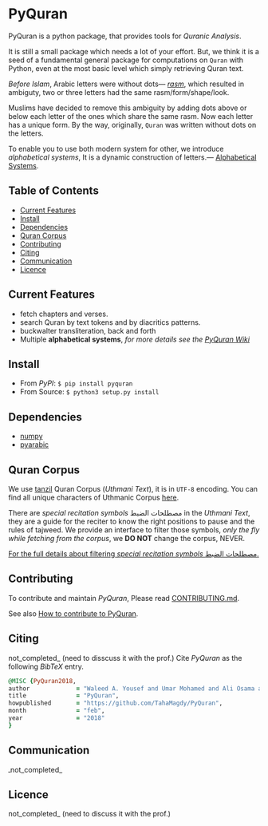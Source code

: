 PyQuran
=======

PyQuran is a python package, that provides tools for *Quranic Analysis*.


It is still a small package which needs a lot of your effort. But, we think it is a seed of a fundamental general package for
computations on `Quran` with Python, even at the most basic level which simply retrieving Quran text.

*Before Islam*, Arabic letters  were without  dots—
[*rasm*](https://en.wikipedia.org/wiki/Rasm), which resulted in ambiguty, two or three
letters had the same rasm/form/shape/look. 

Muslims have decided to remove this ambiguity by adding
dots above or below each letter of the ones which share the same rasm. Now each letter has a unique form. By the way,
originally, `Quran` was written without dots on the letters.


To enable you to use both modern system for other, we introduce *alphabetical systems*,
It is a dynamic construction of letters.—
[Alphabetical Systems](https://github.com/TahaMagdy/PyQuran/wiki/Alphabetical-Systems).


## Table of Contents
- [Current Features](#current-features)
- [Install](#install)
- [Dependencies](#dependencies)
- [Quran Corpus](#quran-corpus)
- [Contributing](#contributing)
- [Citing](#citing)
- [Communication](#communication)
- [Licence](#licence)



## Current Features
- fetch chapters and verses.
- search Quran by text tokens and by diacritics patterns.
- buckwalter transliteration, back and forth
- Multiple **alphabetical systems**, *for more details see the [PyQuran Wiki](https://github.com/TahaMagdy/PyQuran/wiki)*



## Install
- From _PyPI_: `$ pip install pyquran`
- From Source: `$ python3 setup.py install`


## Dependencies
- [numpy](http://www.numpy.org/)
- [pyarabic](https://github.com/linuxscout/pyarabic)

## Quran Corpus 
We use [tanzil](http://tanzil.net/docs/download) Quran Corpus (*Uthmani Text*), it is in `UTF-8` encoding. You
can find all unique characters of Uthmanic Corpus
[here](https://github.com/TahaMagdy/PyQuran/wiki/Filtering-Special-Recitation-Symbols).

There are *special recitation symbols* مصطلحات الضبط in the *Uthmani Text*, they are a guide for the reciter
to know the right positions to pause and the rules of tajweed.
We provide an interface to filter those symbols, *only the fly while fetching from the corpus*,
we **DO NOT** change the corpus, NEVER.

[For the full details about filtering *special recitation symbols* مصطلحات الضبط.](https://github.com/TahaMagdy/PyQuran/wiki)

## Contributing
To contribute and maintain *PyQuran*, Please read  [CONTRIBUTING.md](CONTRIBUTING.md).

See also [How to contribute to PyQuran](what_can_you_do_to_help_pyquran.md).

## Citing
not_completed_ (need to disscuss it with the prof.)
Cite _PyQuran_ as the following _BibTeX_ entry.
```ruby
@MISC {PyQuran2018,
author             = "Waleed A. Yousef and Umar Mohamed and Ali Osama and Abdullah Ramzy and Taha Magdy and Ali H. Abdelmonim  and Mostafa Alaa",
title              = "PyQuran",
howpublished       = "https://github.com/TahaMagdy/PyQuran",
month              = "feb",
year               = "2018"
}
```


## Communication
ـnot_completed_


## Licence 
not_completed_ (need to discuss it with the prof.)
